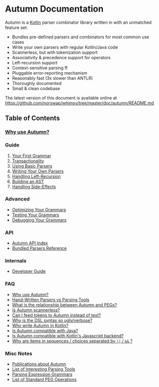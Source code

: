 # Autumn Documentation

Autumn is a [Kotlin] parser combinator library written in with an unmatched feature set:

- Bundles pre-defined parsers and combinators for most common use cases
- Write your own parsers with regular Kotlin/Java code
- Scannerless, but with tokenization support
- Associativity & precedence support for operators
- Left-recursion support
- Context-sensitive parsing **!!**
- Pluggable error-reporting mechanism
- Reasonably fast (3x slower than ANTLR)
- Thoroughly documented
- Small & clean codebase

[Kotlin]: https://kotlinlang.org/

The latest version of this document is available online at  
https://github.com/norswap/whimsy/tree/master/doc/autumn/README.md

## Table of Contents

### [Why use Autumn?](faq/why.md)

### Guide

1. [Your First Grammar](guide/first-grammar.md)
1. [Transactionality](guide/transactionality.md)
1. [Using Basic Parsers](guide/basic-parsers.md)
1. [Writing Your Own Parsers](guide/own-parsers.md)
1. [Handling Left-Recursion](guide/left-recursion.md)
1. [Building an AST](guide/ast.md)
1. [Handling Side-Effects](guide/side-effects.md)

### Advanced

- [Optimizing Your Grammars](advanced/optimize.md)
- [Testing Your Grammars](advanced/test.md)
- [Debugging Your Grammars](advanced/debug.md)

### API

- [Autumn API Index](API/README.md)
- [Bundled Parsers Reference](API/parsers/README.md)

### Internals

- [Developer Guide](dev-guide.md)

### FAQ

- [Why use Autumn?](faq/why.md)
- [Hand-Written Parsers vs Parsing Tools](faq/hand-vs-tool.md)
- [What is the relationship between Autumn and PEGs?](faq/autumn-peg.md)
- [Is Autumn scannerless?](faq/scannerless.md)
- [Can I feed tokens to Autumn instead of text?](faq/feed-tokens.md)
- [Why is the DSL syntax so ugly/verbose?](faq/why-ugly.md)
- [Why write Autumn in Kotlin?](faq/kotlin.md)
- [Is Autumn compatible with Java?](faq/java-compat.md)
- [Is Autumn compatible with Kotlin's Javascript backend?](faq/js-compat.md)
- [Why are items in sequences / choices separated by `||` / `&&` ?](faq/seq-choice-syntax.md)

### Misc Notes

- [Publications about Autumn](publications/README.md)
- [List of Interesting Parsing Tools](notes/parsing-tools.md)
- [Parsing Expression Grammars](notes/peg.md)
- [List of Standard PEG Operations](notes/peg-ops.md)